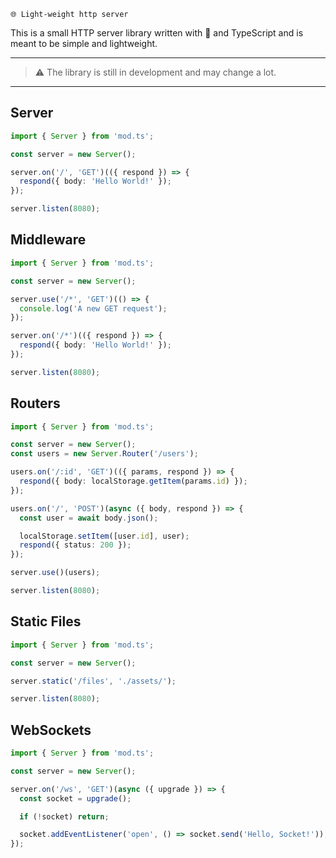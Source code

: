 `🌐 Light-weight http server`

This is a small HTTP server library written with 💖 and TypeScript and is meant to be simple and lightweight.

---
> ⚠️ The library is still in development and may change a lot.
---

## Server

```ts
import { Server } from 'mod.ts';

const server = new Server();

server.on('/', 'GET')(({ respond }) => {
  respond({ body: 'Hello World!' });
});

server.listen(8080);
```

## Middleware

```ts
import { Server } from 'mod.ts';

const server = new Server();

server.use('/*', 'GET')(() => {
  console.log('A new GET request');
});

server.on('/*')(({ respond }) => {
  respond({ body: 'Hello World!' });
});

server.listen(8080);
```

## Routers

```ts
import { Server } from 'mod.ts';

const server = new Server();
const users = new Server.Router('/users');

users.on('/:id', 'GET')(({ params, respond }) => {
  respond({ body: localStorage.getItem(params.id) });
});

users.on('/', 'POST')(async ({ body, respond }) => {
  const user = await body.json();

  localStorage.setItem([user.id], user);
  respond({ status: 200 });
});

server.use()(users);

server.listen(8080);
```

## Static Files

```ts
import { Server } from 'mod.ts';

const server = new Server();

server.static('/files', './assets/');

server.listen(8080);
```

## WebSockets

```ts
import { Server } from 'mod.ts';

const server = new Server();

server.on('/ws', 'GET')(async ({ upgrade }) => {
  const socket = upgrade();

  if (!socket) return;

  socket.addEventListener('open', () => socket.send('Hello, Socket!'));
});
```